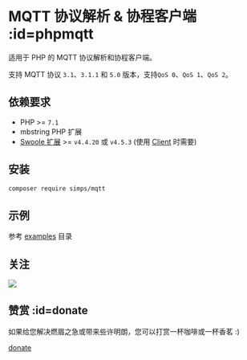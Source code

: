 # MQTT 协议解析 & 协程客户端 :id=phpmqtt

适用于 PHP 的 MQTT 协议解析和协程客户端。

支持 MQTT 协议 `3.1`、`3.1.1` 和 `5.0` 版本，支持`QoS 0`、`QoS 1`、`QoS 2`。

## 依赖要求

* PHP >= `7.1`
* mbstring PHP 扩展
* [Swoole 扩展](https://github.com/swoole/swoole-src) >= `v4.4.20` 或 `v4.5.3` (使用 [Client](/zh-cn/client) 时需要)

## 安装

```bash
composer require simps/mqtt
```

## 示例

参考 [examples](https://github.com/simps/mqtt/tree/master/examples) 目录

## 关注

![](https://fastly.jsdelivr.net/gh/sy-records/staticfile/images/202012/wechat_white.png)

## 赞赏 :id=donate

如果给您解决燃眉之急或带来些许明朗，您可以打赏一杯咖啡或一杯香茗 :)

[donate](https://donate.qq52o.me/ ':include :type=iframe')

